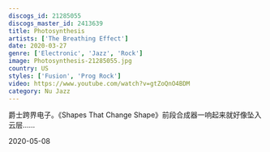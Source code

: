 ```yaml
---
discogs_id: 21285055
discogs_master_id: 2413639
title: Photosynthesis
artists: ['The Breathing Effect']
date: 2020-03-27
genre: ['Electronic', 'Jazz', 'Rock']
image: Photosynthesis-21285055.jpg
country: US
styles: ['Fusion', 'Prog Rock']
video: https://www.youtube.com/watch?v=gtZoQnO4BDM
category: Nu Jazz
---
```


爵士跨界电子。《Shapes That Change Shape》前段合成器一响起来就好像坠入云层……

<time>2020-05-08</time>